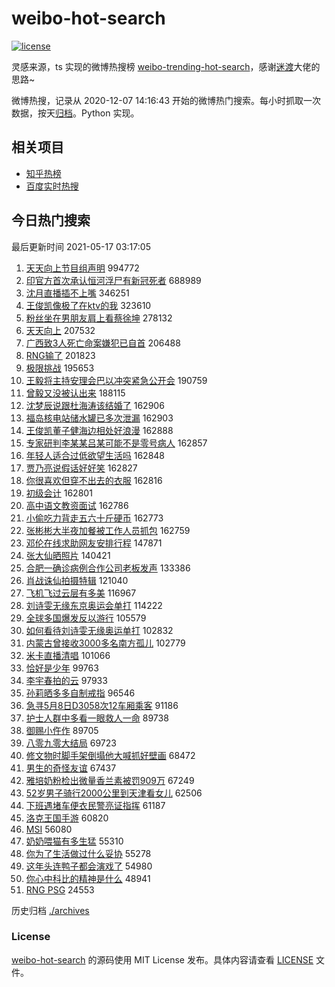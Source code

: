 # weibo-hot-search

[![license](https://img.shields.io/github/license/Arrackisarookie/weibo-hot-search)](https://github.com/Arrackisarookie/weibo-hot-search/blob/master/LICENSE)

灵感来源，ts 实现的微博热搜榜 [weibo-trending-hot-search](https://github.com/justjavac/weibo-trending-hot-search)，感谢[迷渡](https://github.com/justjavac)大佬的思路~

微博热搜，记录从 2020-12-07 14:16:43 开始的微博热门搜索。每小时抓取一次数据，按天[归档](./archives)。Python 实现。

## 相关项目
+ [知乎热榜](https://github.com/Arrackisarookie/zhihu-top-search)
+ [百度实时热搜](https://github.com/Arrackisarookie/baidu-hot-search)

## 今日热门搜索

<!-- Rank Begin -->

最后更新时间 2021-05-17 03:17:05

1. [天天向上节目组声明](https://s.weibo.com/weibo?q=%23%E5%A4%A9%E5%A4%A9%E5%90%91%E4%B8%8A%E8%8A%82%E7%9B%AE%E7%BB%84%E5%A3%B0%E6%98%8E%23&Refer=top) 994772
1. [印官方首次承认恒河浮尸有新冠死者](https://s.weibo.com/weibo?q=%23%E5%8D%B0%E5%AE%98%E6%96%B9%E9%A6%96%E6%AC%A1%E6%89%BF%E8%AE%A4%E6%81%92%E6%B2%B3%E6%B5%AE%E5%B0%B8%E6%9C%89%E6%96%B0%E5%86%A0%E6%AD%BB%E8%80%85%23&Refer=top) 688989
1. [沈月直播插不上嘴](https://s.weibo.com/weibo?q=%23%E6%B2%88%E6%9C%88%E7%9B%B4%E6%92%AD%E6%8F%92%E4%B8%8D%E4%B8%8A%E5%98%B4%23&Refer=top) 346251
1. [王俊凯像极了在ktv的我](https://s.weibo.com/weibo?q=%23%E7%8E%8B%E4%BF%8A%E5%87%AF%E5%83%8F%E6%9E%81%E4%BA%86%E5%9C%A8ktv%E7%9A%84%E6%88%91%23&Refer=top) 323610
1. [粉丝坐在男朋友肩上看蔡徐坤](https://s.weibo.com/weibo?q=%23%E7%B2%89%E4%B8%9D%E5%9D%90%E5%9C%A8%E7%94%B7%E6%9C%8B%E5%8F%8B%E8%82%A9%E4%B8%8A%E7%9C%8B%E8%94%A1%E5%BE%90%E5%9D%A4%23&Refer=top) 278132
1. [天天向上](https://s.weibo.com/weibo?q=%E5%A4%A9%E5%A4%A9%E5%90%91%E4%B8%8A&Refer=top) 207532
1. [广西致3人死亡命案嫌犯已自首](https://s.weibo.com/weibo?q=%23%E5%B9%BF%E8%A5%BF%E8%87%B43%E4%BA%BA%E6%AD%BB%E4%BA%A1%E5%91%BD%E6%A1%88%E5%AB%8C%E7%8A%AF%E5%B7%B2%E8%87%AA%E9%A6%96%23&Refer=top) 206488
1. [RNG输了](https://s.weibo.com/weibo?q=RNG%E8%BE%93%E4%BA%86&Refer=top) 201823
1. [极限挑战](https://s.weibo.com/weibo?q=%E6%9E%81%E9%99%90%E6%8C%91%E6%88%98&Refer=top) 195653
1. [王毅将主持安理会巴以冲突紧急公开会](https://s.weibo.com/weibo?q=%23%E7%8E%8B%E6%AF%85%E5%B0%86%E4%B8%BB%E6%8C%81%E5%AE%89%E7%90%86%E4%BC%9A%E5%B7%B4%E4%BB%A5%E5%86%B2%E7%AA%81%E7%B4%A7%E6%80%A5%E5%85%AC%E5%BC%80%E4%BC%9A%23&Refer=top) 190759
1. [曾毅又没被认出来](https://s.weibo.com/weibo?q=%23%E6%9B%BE%E6%AF%85%E5%8F%88%E6%B2%A1%E8%A2%AB%E8%AE%A4%E5%87%BA%E6%9D%A5%23&Refer=top) 188115
1. [沈梦辰说跟杜海涛该结婚了](https://s.weibo.com/weibo?q=%23%E6%B2%88%E6%A2%A6%E8%BE%B0%E8%AF%B4%E8%B7%9F%E6%9D%9C%E6%B5%B7%E6%B6%9B%E8%AF%A5%E7%BB%93%E5%A9%9A%E4%BA%86%23&Refer=top) 162906
1. [福岛核电站储水罐已多次泄漏](https://s.weibo.com/weibo?q=%23%E7%A6%8F%E5%B2%9B%E6%A0%B8%E7%94%B5%E7%AB%99%E5%82%A8%E6%B0%B4%E7%BD%90%E5%B7%B2%E5%A4%9A%E6%AC%A1%E6%B3%84%E6%BC%8F%23&Refer=top) 162903
1. [王俊凯董子健海边相处好浪漫](https://s.weibo.com/weibo?q=%23%E7%8E%8B%E4%BF%8A%E5%87%AF%E8%91%A3%E5%AD%90%E5%81%A5%E6%B5%B7%E8%BE%B9%E7%9B%B8%E5%A4%84%E5%A5%BD%E6%B5%AA%E6%BC%AB%23&Refer=top) 162888
1. [专家研判李某某吕某可能不是零号病人](https://s.weibo.com/weibo?q=%23%E4%B8%93%E5%AE%B6%E7%A0%94%E5%88%A4%E6%9D%8E%E6%9F%90%E6%9F%90%E5%90%95%E6%9F%90%E5%8F%AF%E8%83%BD%E4%B8%8D%E6%98%AF%E9%9B%B6%E5%8F%B7%E7%97%85%E4%BA%BA%23&Refer=top) 162857
1. [年轻人适合过低欲望生活吗](https://s.weibo.com/weibo?q=%23%E5%B9%B4%E8%BD%BB%E4%BA%BA%E9%80%82%E5%90%88%E8%BF%87%E4%BD%8E%E6%AC%B2%E6%9C%9B%E7%94%9F%E6%B4%BB%E5%90%97%23&Refer=top) 162848
1. [贾乃亮说假话好好笑](https://s.weibo.com/weibo?q=%23%E8%B4%BE%E4%B9%83%E4%BA%AE%E8%AF%B4%E5%81%87%E8%AF%9D%E5%A5%BD%E5%A5%BD%E7%AC%91%23&Refer=top) 162827
1. [你很喜欢但穿不出去的衣服](https://s.weibo.com/weibo?q=%23%E4%BD%A0%E5%BE%88%E5%96%9C%E6%AC%A2%E4%BD%86%E7%A9%BF%E4%B8%8D%E5%87%BA%E5%8E%BB%E7%9A%84%E8%A1%A3%E6%9C%8D%23&Refer=top) 162816
1. [初级会计](https://s.weibo.com/weibo?q=%E5%88%9D%E7%BA%A7%E4%BC%9A%E8%AE%A1&Refer=top) 162801
1. [高中语文教资面试](https://s.weibo.com/weibo?q=%E9%AB%98%E4%B8%AD%E8%AF%AD%E6%96%87%E6%95%99%E8%B5%84%E9%9D%A2%E8%AF%95&Refer=top) 162786
1. [小偷吃力背走五六十斤硬币](https://s.weibo.com/weibo?q=%23%E5%B0%8F%E5%81%B7%E5%90%83%E5%8A%9B%E8%83%8C%E8%B5%B0%E4%BA%94%E5%85%AD%E5%8D%81%E6%96%A4%E7%A1%AC%E5%B8%81%23&Refer=top) 162773
1. [张彬彬大半夜加餐被工作人员抓包](https://s.weibo.com/weibo?q=%23%E5%BC%A0%E5%BD%AC%E5%BD%AC%E5%A4%A7%E5%8D%8A%E5%A4%9C%E5%8A%A0%E9%A4%90%E8%A2%AB%E5%B7%A5%E4%BD%9C%E4%BA%BA%E5%91%98%E6%8A%93%E5%8C%85%23&Refer=top) 162759
1. [邓伦在线求助网友安排行程](https://s.weibo.com/weibo?q=%23%E9%82%93%E4%BC%A6%E5%9C%A8%E7%BA%BF%E6%B1%82%E5%8A%A9%E7%BD%91%E5%8F%8B%E5%AE%89%E6%8E%92%E8%A1%8C%E7%A8%8B%23&Refer=top) 147871
1. [张大仙晒照片](https://s.weibo.com/weibo?q=%23%E5%BC%A0%E5%A4%A7%E4%BB%99%E6%99%92%E7%85%A7%E7%89%87%23&Refer=top) 140421
1. [合肥一确诊病例合作公司老板发声](https://s.weibo.com/weibo?q=%23%E5%90%88%E8%82%A5%E4%B8%80%E7%A1%AE%E8%AF%8A%E7%97%85%E4%BE%8B%E5%90%88%E4%BD%9C%E5%85%AC%E5%8F%B8%E8%80%81%E6%9D%BF%E5%8F%91%E5%A3%B0%23&Refer=top) 133386
1. [肖战诛仙拍摄特辑](https://s.weibo.com/weibo?q=%23%E8%82%96%E6%88%98%E8%AF%9B%E4%BB%99%E6%8B%8D%E6%91%84%E7%89%B9%E8%BE%91%23&Refer=top) 121040
1. [飞机飞过云层有多美](https://s.weibo.com/weibo?q=%23%E9%A3%9E%E6%9C%BA%E9%A3%9E%E8%BF%87%E4%BA%91%E5%B1%82%E6%9C%89%E5%A4%9A%E7%BE%8E%23&Refer=top) 116967
1. [刘诗雯无缘东京奥运会单打](https://s.weibo.com/weibo?q=%23%E5%88%98%E8%AF%97%E9%9B%AF%E6%97%A0%E7%BC%98%E4%B8%9C%E4%BA%AC%E5%A5%A5%E8%BF%90%E4%BC%9A%E5%8D%95%E6%89%93%23&Refer=top) 114222
1. [全球多国爆发反以游行](https://s.weibo.com/weibo?q=%23%E5%85%A8%E7%90%83%E5%A4%9A%E5%9B%BD%E7%88%86%E5%8F%91%E5%8F%8D%E4%BB%A5%E6%B8%B8%E8%A1%8C%23&Refer=top) 105579
1. [如何看待刘诗雯无缘奥运单打](https://s.weibo.com/weibo?q=%23%E5%A6%82%E4%BD%95%E7%9C%8B%E5%BE%85%E5%88%98%E8%AF%97%E9%9B%AF%E6%97%A0%E7%BC%98%E5%A5%A5%E8%BF%90%E5%8D%95%E6%89%93%23&Refer=top) 102832
1. [内蒙古曾接收3000多名南方孤儿](https://s.weibo.com/weibo?q=%23%E5%86%85%E8%92%99%E5%8F%A4%E6%9B%BE%E6%8E%A5%E6%94%B63000%E5%A4%9A%E5%90%8D%E5%8D%97%E6%96%B9%E5%AD%A4%E5%84%BF%23&Refer=top) 102779
1. [米卡直播清唱](https://s.weibo.com/weibo?q=%23%E7%B1%B3%E5%8D%A1%E7%9B%B4%E6%92%AD%E6%B8%85%E5%94%B1%23&Refer=top) 101066
1. [恰好是少年](https://s.weibo.com/weibo?q=%E6%81%B0%E5%A5%BD%E6%98%AF%E5%B0%91%E5%B9%B4&Refer=top) 99763
1. [李宇春拍的云](https://s.weibo.com/weibo?q=%23%E6%9D%8E%E5%AE%87%E6%98%A5%E6%8B%8D%E7%9A%84%E4%BA%91%23&Refer=top) 97933
1. [孙莉晒多多自制戒指](https://s.weibo.com/weibo?q=%23%E5%AD%99%E8%8E%89%E6%99%92%E5%A4%9A%E5%A4%9A%E8%87%AA%E5%88%B6%E6%88%92%E6%8C%87%23&Refer=top) 96546
1. [急寻5月8日D3058次12车厢乘客](https://s.weibo.com/weibo?q=%23%E6%80%A5%E5%AF%BB5%E6%9C%888%E6%97%A5D3058%E6%AC%A112%E8%BD%A6%E5%8E%A2%E4%B9%98%E5%AE%A2%23&Refer=top) 91186
1. [护士人群中多看一眼救人一命](https://s.weibo.com/weibo?q=%23%E6%8A%A4%E5%A3%AB%E4%BA%BA%E7%BE%A4%E4%B8%AD%E5%A4%9A%E7%9C%8B%E4%B8%80%E7%9C%BC%E6%95%91%E4%BA%BA%E4%B8%80%E5%91%BD%23&Refer=top) 89738
1. [御赐小仵作](https://s.weibo.com/weibo?q=%E5%BE%A1%E8%B5%90%E5%B0%8F%E4%BB%B5%E4%BD%9C&Refer=top) 89705
1. [八零九零大结局](https://s.weibo.com/weibo?q=%23%E5%85%AB%E9%9B%B6%E4%B9%9D%E9%9B%B6%E5%A4%A7%E7%BB%93%E5%B1%80%23&Refer=top) 69723
1. [修文物时脚手架倒塌他大喊抓好壁画](https://s.weibo.com/weibo?q=%23%E4%BF%AE%E6%96%87%E7%89%A9%E6%97%B6%E8%84%9A%E6%89%8B%E6%9E%B6%E5%80%92%E5%A1%8C%E4%BB%96%E5%A4%A7%E5%96%8A%E6%8A%93%E5%A5%BD%E5%A3%81%E7%94%BB%23&Refer=top) 68472
1. [男生的奇怪友谊](https://s.weibo.com/weibo?q=%23%E7%94%B7%E7%94%9F%E7%9A%84%E5%A5%87%E6%80%AA%E5%8F%8B%E8%B0%8A%23&Refer=top) 67437
1. [雅培奶粉检出微量香兰素被罚909万](https://s.weibo.com/weibo?q=%23%E9%9B%85%E5%9F%B9%E5%A5%B6%E7%B2%89%E6%A3%80%E5%87%BA%E5%BE%AE%E9%87%8F%E9%A6%99%E5%85%B0%E7%B4%A0%E8%A2%AB%E7%BD%9A909%E4%B8%87%23&Refer=top) 67249
1. [52岁男子骑行2000公里到天津看女儿](https://s.weibo.com/weibo?q=%2352%E5%B2%81%E7%94%B7%E5%AD%90%E9%AA%91%E8%A1%8C2000%E5%85%AC%E9%87%8C%E5%88%B0%E5%A4%A9%E6%B4%A5%E7%9C%8B%E5%A5%B3%E5%84%BF%23&Refer=top) 62506
1. [下班遇堵车便衣民警亮证指挥](https://s.weibo.com/weibo?q=%23%E4%B8%8B%E7%8F%AD%E9%81%87%E5%A0%B5%E8%BD%A6%E4%BE%BF%E8%A1%A3%E6%B0%91%E8%AD%A6%E4%BA%AE%E8%AF%81%E6%8C%87%E6%8C%A5%23&Refer=top) 61187
1. [洛克王国手游](https://s.weibo.com/weibo?q=%23%E6%B4%9B%E5%85%8B%E7%8E%8B%E5%9B%BD%E6%89%8B%E6%B8%B8%23&Refer=top) 60820
1. [MSI](https://s.weibo.com/weibo?q=MSI&Refer=top) 56080
1. [奶奶喂猫有多生猛](https://s.weibo.com/weibo?q=%23%E5%A5%B6%E5%A5%B6%E5%96%82%E7%8C%AB%E6%9C%89%E5%A4%9A%E7%94%9F%E7%8C%9B%23&Refer=top) 55310
1. [你为了生活做过什么妥协](https://s.weibo.com/weibo?q=%23%E4%BD%A0%E4%B8%BA%E4%BA%86%E7%94%9F%E6%B4%BB%E5%81%9A%E8%BF%87%E4%BB%80%E4%B9%88%E5%A6%A5%E5%8D%8F%23&Refer=top) 55278
1. [这年头连鸭子都会演戏了](https://s.weibo.com/weibo?q=%23%E8%BF%99%E5%B9%B4%E5%A4%B4%E8%BF%9E%E9%B8%AD%E5%AD%90%E9%83%BD%E4%BC%9A%E6%BC%94%E6%88%8F%E4%BA%86%23&Refer=top) 54980
1. [你心中科比的精神是什么](https://s.weibo.com/weibo?q=%23%E4%BD%A0%E5%BF%83%E4%B8%AD%E7%A7%91%E6%AF%94%E7%9A%84%E7%B2%BE%E7%A5%9E%E6%98%AF%E4%BB%80%E4%B9%88%23&Refer=top) 48941
1. [RNG PSG](https://s.weibo.com/weibo?q=%23RNG%20PSG%23&Refer=top) 24553
<!-- Rank End -->

历史归档 [./archives](./archives)

### License

[weibo-hot-search](https://github.com/Arrackisarookie/weibo-hot-search) 的源码使用 MIT License 发布。具体内容请查看 [LICENSE](./LICENSE) 文件。

